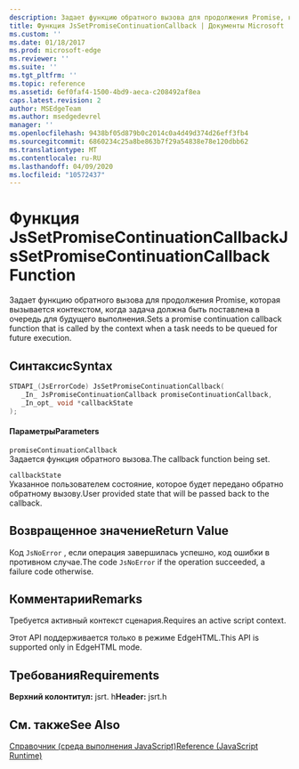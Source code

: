 ```yaml
---
description: Задает функцию обратного вызова для продолжения Promise, которая вызывается контекстом, когда задача должна быть поставлена в очередь для будущего выполнения.
title: Функция JsSetPromiseContinuationCallback | Документы Microsoft
ms.custom: ''
ms.date: 01/18/2017
ms.prod: microsoft-edge
ms.reviewer: ''
ms.suite: ''
ms.tgt_pltfrm: ''
ms.topic: reference
ms.assetid: 6ef0faf4-1500-4bd9-aeca-c208492af8ea
caps.latest.revision: 2
author: MSEdgeTeam
ms.author: msedgedevrel
manager: ''
ms.openlocfilehash: 9438bf05d879b0c2014c0a4d49d374d26eff3fb4
ms.sourcegitcommit: 6860234c25a8be863b7f29a54838e78e120dbb62
ms.translationtype: MT
ms.contentlocale: ru-RU
ms.lasthandoff: 04/09/2020
ms.locfileid: "10572437"
---
```

# <span data-ttu-id="af0b7-103">Функция JsSetPromiseContinuationCallback</span><span class="sxs-lookup"><span data-stu-id="af0b7-103">JsSetPromiseContinuationCallback Function</span></span>
<span data-ttu-id="af0b7-104">Задает функцию обратного вызова для продолжения Promise, которая вызывается контекстом, когда задача должна быть поставлена в очередь для будущего выполнения.</span><span class="sxs-lookup"><span data-stu-id="af0b7-104">Sets a promise continuation callback function that is called by the context when a task needs to be queued for future execution.</span></span>  
  
## <span data-ttu-id="af0b7-105">Синтаксис</span><span class="sxs-lookup"><span data-stu-id="af0b7-105">Syntax</span></span>  
  
```cpp  
STDAPI_(JsErrorCode) JsSetPromiseContinuationCallback(  
   _In_ JsPromiseContinuationCallback promiseContinuationCallback,  
   _In_opt_ void *callbackState  
);  
```  
  
#### <span data-ttu-id="af0b7-106">Параметры</span><span class="sxs-lookup"><span data-stu-id="af0b7-106">Parameters</span></span>  
 `promiseContinuationCallback`  
 <span data-ttu-id="af0b7-107">Задается функция обратного вызова.</span><span class="sxs-lookup"><span data-stu-id="af0b7-107">The callback function being set.</span></span>  
  
 `callbackState`  
 <span data-ttu-id="af0b7-108">Указанное пользователем состояние, которое будет передано обратно обратному вызову.</span><span class="sxs-lookup"><span data-stu-id="af0b7-108">User provided state that will be passed back to the callback.</span></span>  
  
## <span data-ttu-id="af0b7-109">Возвращенное значение</span><span class="sxs-lookup"><span data-stu-id="af0b7-109">Return Value</span></span>  
 <span data-ttu-id="af0b7-110">Код `JsNoError` , если операция завершилась успешно, код ошибки в противном случае.</span><span class="sxs-lookup"><span data-stu-id="af0b7-110">The code `JsNoError` if the operation succeeded, a failure code otherwise.</span></span>  
  
## <span data-ttu-id="af0b7-111">Комментарии</span><span class="sxs-lookup"><span data-stu-id="af0b7-111">Remarks</span></span>  
 <span data-ttu-id="af0b7-112">Требуется активный контекст сценария.</span><span class="sxs-lookup"><span data-stu-id="af0b7-112">Requires an active script context.</span></span>  
  
 <span data-ttu-id="af0b7-113">Этот API поддерживается только в режиме EdgeHTML.</span><span class="sxs-lookup"><span data-stu-id="af0b7-113">This API is supported only in EdgeHTML mode.</span></span>  
  
## <span data-ttu-id="af0b7-114">Требования</span><span class="sxs-lookup"><span data-stu-id="af0b7-114">Requirements</span></span>  
 <span data-ttu-id="af0b7-115">**Верхний колонтитул:** jsrt. h</span><span class="sxs-lookup"><span data-stu-id="af0b7-115">**Header:** jsrt.h</span></span>  
  
## <span data-ttu-id="af0b7-116">См. также</span><span class="sxs-lookup"><span data-stu-id="af0b7-116">See Also</span></span>  
 [<span data-ttu-id="af0b7-117">Справочник (среда выполнения JavaScript)</span><span class="sxs-lookup"><span data-stu-id="af0b7-117">Reference (JavaScript Runtime)</span></span>](../chakra-hosting/reference-javascript-runtime.md)